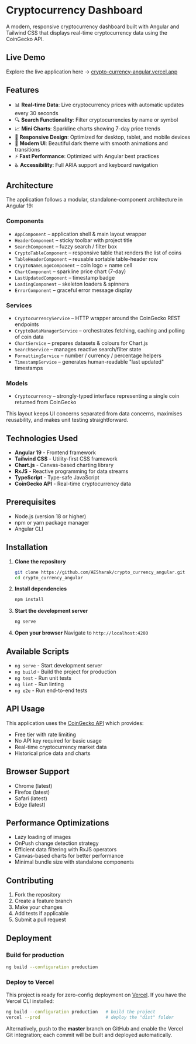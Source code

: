 # Cryptocurrency Dashboard

A modern, responsive cryptocurrency dashboard built with Angular and Tailwind CSS that displays real-time cryptocurrency data using the CoinGecko API.

## Live Demo

Explore the live application here → [crypto-currency-angular.vercel.app](https://crypto-currency-angular.vercel.app/)

## Features

- 📊 **Real-time Data**: Live cryptocurrency prices with automatic updates every 30 seconds
- 🔍 **Search Functionality**: Filter cryptocurrencies by name or symbol
- 📈 **Mini Charts**: Sparkline charts showing 7-day price trends
- 📱 **Responsive Design**: Optimized for desktop, tablet, and mobile devices
- 🎨 **Modern UI**: Beautiful dark theme with smooth animations and transitions
- ⚡ **Fast Performance**: Optimized with Angular best practices
- ♿ **Accessibility**: Full ARIA support and keyboard navigation

## Architecture

The application follows a modular, standalone-component architecture in Angular 19:

### Components

- `AppComponent` – application shell & main layout wrapper
- `HeaderComponent` – sticky toolbar with project title
- `SearchComponent` – fuzzy search / filter box
- `CryptoTableComponent` – responsive table that renders the list of coins
- `TableHeaderComponent` – reusable sortable table-header row
- `CryptoNameLogoComponent` – coin logo + name cell
- `ChartComponent` – sparkline price chart (7-day)
- `LastUpdatedComponent` – timestamp badge
- `LoadingComponent` – skeleton loaders & spinners
- `ErrorComponent` – graceful error message display

### Services

- `CryptocurrencyService` – HTTP wrapper around the CoinGecko REST endpoints
- `CryptoDataManagerService` – orchestrates fetching, caching and polling of coin data
- `ChartService` – prepares datasets & colours for Chart.js
- `SearchService` – manages reactive search/filter state
- `FormattingService` – number / currency / percentage helpers
- `TimestampService` – generates human-readable "last updated" timestamps

### Models

- `Cryptocurrency` – strongly-typed interface representing a single coin returned from CoinGecko

This layout keeps UI concerns separated from data concerns, maximises reusability, and makes unit testing straightforward.

## Technologies Used

- **Angular 19** - Frontend framework
- **Tailwind CSS** - Utility-first CSS framework
- **Chart.js** - Canvas-based charting library
- **RxJS** - Reactive programming for data streams
- **TypeScript** - Type-safe JavaScript
- **CoinGecko API** - Real-time cryptocurrency data

## Prerequisites

- Node.js (version 18 or higher)
- npm or yarn package manager
- Angular CLI

## Installation

1. **Clone the repository**

   ```bash
   git clone https://github.com/AESharak/crypto_currency_angular.git
   cd crypto_currency_angular
   ```

2. **Install dependencies**

   ```bash
   npm install
   ```

3. **Start the development server**

   ```bash
   ng serve
   ```

4. **Open your browser**
   Navigate to `http://localhost:4200`

## Available Scripts

- `ng serve` - Start development server
- `ng build` - Build the project for production
- `ng test` - Run unit tests
- `ng lint` - Run linting
- `ng e2e` - Run end-to-end tests

## API Usage

This application uses the [CoinGecko API](https://www.coingecko.com/en/api) which provides:

- Free tier with rate limiting
- No API key required for basic usage
- Real-time cryptocurrency market data
- Historical price data and charts

## Browser Support

- Chrome (latest)
- Firefox (latest)
- Safari (latest)
- Edge (latest)

## Performance Optimizations

- Lazy loading of images
- OnPush change detection strategy
- Efficient data filtering with RxJS operators
- Canvas-based charts for better performance
- Minimal bundle size with standalone components

## Contributing

1. Fork the repository
2. Create a feature branch
3. Make your changes
4. Add tests if applicable
5. Submit a pull request

## Deployment

### Build for production

```bash
ng build --configuration production
```

### Deploy to Vercel

This project is ready for zero-config deployment on [Vercel](https://vercel.com/). If you have the Vercel CLI installed:

```bash
ng build --configuration production   # build the project
vercel --prod                         # deploy the "dist" folder
```

Alternatively, push to the **master** branch on GitHub and enable the Vercel Git integration; each commit will be built and deployed automatically.
